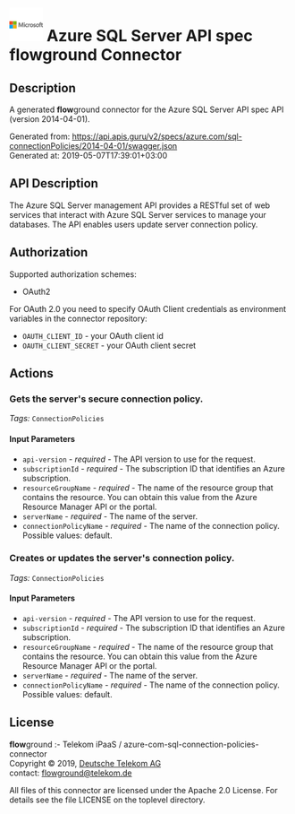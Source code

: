 # ![LOGO](logo.png) Azure SQL Server API spec **flow**ground Connector

## Description

A generated **flow**ground connector for the Azure SQL Server API spec API (version 2014-04-01).

Generated from: https://api.apis.guru/v2/specs/azure.com/sql-connectionPolicies/2014-04-01/swagger.json<br/>
Generated at: 2019-05-07T17:39:01+03:00

## API Description

The Azure SQL Server management API provides a RESTful set of web services that interact with Azure SQL Server services to manage your databases. The API enables users update server connection policy.

## Authorization

Supported authorization schemes:
- OAuth2

For OAuth 2.0 you need to specify OAuth Client credentials as environment variables in the connector repository:
* `OAUTH_CLIENT_ID` - your OAuth client id
* `OAUTH_CLIENT_SECRET` - your OAuth client secret

## Actions

### Gets the server's secure connection policy.

*Tags:* `ConnectionPolicies`

#### Input Parameters
* `api-version` - _required_ - The API version to use for the request.
* `subscriptionId` - _required_ - The subscription ID that identifies an Azure subscription.
* `resourceGroupName` - _required_ - The name of the resource group that contains the resource. You can obtain this value from the Azure Resource Manager API or the portal.
* `serverName` - _required_ - The name of the server.
* `connectionPolicyName` - _required_ - The name of the connection policy.
    Possible values: default.

### Creates or updates the server's connection policy.

*Tags:* `ConnectionPolicies`

#### Input Parameters
* `api-version` - _required_ - The API version to use for the request.
* `subscriptionId` - _required_ - The subscription ID that identifies an Azure subscription.
* `resourceGroupName` - _required_ - The name of the resource group that contains the resource. You can obtain this value from the Azure Resource Manager API or the portal.
* `serverName` - _required_ - The name of the server.
* `connectionPolicyName` - _required_ - The name of the connection policy.
    Possible values: default.

## License

**flow**ground :- Telekom iPaaS / azure-com-sql-connection-policies-connector<br/>
Copyright © 2019, [Deutsche Telekom AG](https://www.telekom.de)<br/>
contact: flowground@telekom.de

All files of this connector are licensed under the Apache 2.0 License. For details
see the file LICENSE on the toplevel directory.

